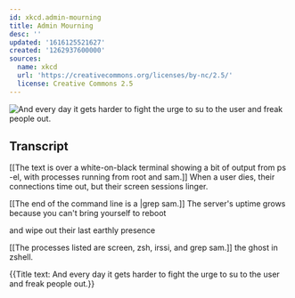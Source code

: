 ```yaml
---
id: xkcd.admin-mourning
title: Admin Mourning
desc: ''
updated: '1616125521627'
created: '1262937600000'
sources:
  name: xkcd
  url: 'https://creativecommons.org/licenses/by-nc/2.5/'
  license: Creative Commons 2.5
---
```

![And every day it gets harder to fight the urge to su to the user and freak people out.](https://imgs.xkcd.com/comics/admin_mourning.png)

## Transcript
[[The text is over a white-on-black terminal showing a bit of output from ps -el, with processes running from root and sam.]]
When a user dies, their connections time out,
but their screen sessions linger.

[[The end of the command line is a |grep sam.]]
The server's uptime grows
because you can't bring yourself to reboot

and wipe out
their last earthly presence

[[The processes listed are screen, zsh, irssi, and grep sam.]]
the ghost in zshell.

{{Title text: And every day it gets harder to fight the urge to su to the user and freak people out.}}
